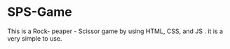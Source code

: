 # SPS-Game

This is a  Rock- peaper - Scissor game by using HTML, CSS, and JS .
it is a very simple to use.
